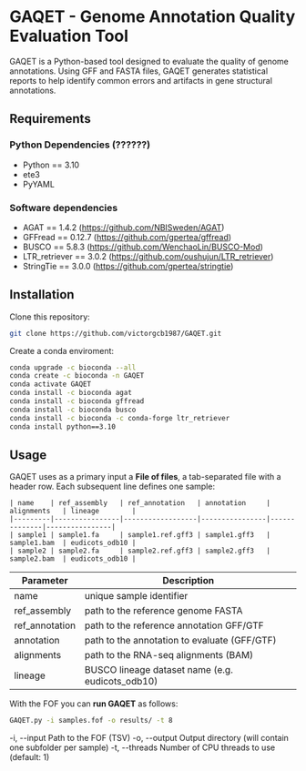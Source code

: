 # GAQET - Genome Annotation Quality Evaluation Tool

GAQET is a Python-based tool designed to evaluate the quality of genome annotations. Using GFF and FASTA files, GAQET generates statistical reports to help identify common errors and artifacts in gene structural annotations.


## Requirements

### Python Dependencies (??????)

- Python == 3.10
- ete3
- PyYAML

### Software dependencies
- AGAT == 1.4.2 (https://github.com/NBISweden/AGAT)
- GFFread == 0.12.7 (https://github.com/gpertea/gffread)
- BUSCO == 5.8.3 (https://github.com/WenchaoLin/BUSCO-Mod)
- LTR_retriever == 3.0.2 (https://github.com/oushujun/LTR_retriever)
- StringTie == 3.0.0 (https://github.com/gpertea/stringtie)

## Installation

Clone this repository:

```bash
git clone https://github.com/victorgcb1987/GAQET.git
```

Create a conda enviroment:

```bash
conda upgrade -c bioconda --all
conda create -c bioconda -n GAQET
conda activate GAQET
conda install -c bioconda agat
conda install -c bioconda gffread
conda install -c bioconda busco
conda install -c bioconda -c conda-forge ltr_retriever
conda install python==3.10
```


## Usage

GAQET uses as a primary input a **File of files**, a tab-separated file with a header row. Each subsequent line defines one sample:
```
| name    | ref_assembly   | ref_annotation   | annotation     | alignments   | lineage        |
|---------|----------------|------------------|----------------|--------------|----------------|
| sample1 | sample1.fa     | sample1.ref.gff3 | sample1.gff3   | sample1.bam  | eudicots_odb10 |
| sample2 | sample2.fa     | sample2.ref.gff3 | sample2.gff3   | sample2.bam  | eudicots_odb10 |

```

| Parameter     | Description                                      |
|---------------|--------------------------------------------------|
| name          | unique sample identifier                         |
| ref_assembly  | path to the reference genome FASTA               |
| ref_annotation| path to the reference annotation GFF/GTF         |
| annotation    | path to the annotation to evaluate (GFF/GTF)     |
| alignments    | path to the RNA-seq alignments (BAM)             |
| lineage       | BUSCO lineage dataset name (e.g. eudicots_odb10) |


With the FOF you can **run GAQET** as follows:

```bash
GAQET.py -i samples.fof -o results/ -t 8
```

-i, --input Path to the FOF (TSV)
-o, --output Output directory (will contain one subfolder per sample)
-t, --threads Number of CPU threads to use (default: 1)